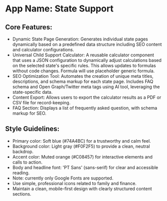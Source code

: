 # **App Name**: State Support

## Core Features:

- Dynamic State Page Generation: Generates individual state pages dynamically based on a predefined data structure including SEO content and calculator configurations.
- Universal Child Support Calculator: A reusable calculator component that uses a JSON configuration to dynamically adjust calculations based on the selected state's specific rules. This allows updates to formulas without code changes. Formula will use placeholder generic formula.
- SEO Optimization Tool: Automates the creation of unique meta titles, descriptions, and schema markup for each state page. Includes FAQ schema and Open Graph/Twitter meta tags using AI tool, leveraging the state-specific data.
- Content Export: Allows users to export the calculator results as a PDF or CSV file for record-keeping.
- FAQ Section: Displays a list of frequently asked question, with schema markup for SEO.

## Style Guidelines:

- Primary color: Soft blue (#74A4BC) for a trustworthy and calm feel.
- Background color: Light gray (#F0F2F5) to provide a clean, neutral backdrop.
- Accent color: Muted orange (#C08457) for interactive elements and calls to action.
- Body and headline font: 'PT Sans' (sans-serif) for clear and accessible reading.
- Note: currently only Google Fonts are supported.
- Use simple, professional icons related to family and finance.
- Maintain a clean, mobile-first design with clearly structured content sections.